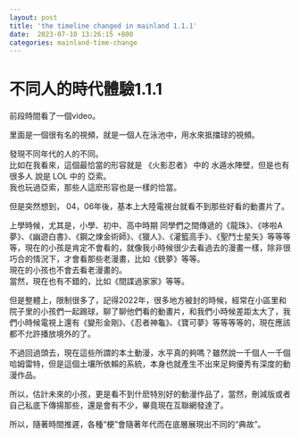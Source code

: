 ```yaml
---
layout: post
title: 'the timeline changed in mainland 1.1.1'
date:  2023-07-10 13:26:15 +800
categories: mainland-time-change
---
```


# 不同人的時代體驗1.1.1

前段時間看了一個video。  

里面是一個很有名的視頻，就是一個人在泳池中，用水來抵擋球的視頻。  

發現不同年代的人的不同。  
比如在我看來，這個最恰當的形容就是 《火影忍者》 中的 水遁水陣壁，但是也有很多人 說是 LOL 中的 亞索。  
我也玩過亞索，那些人這麽形容也是一樣的恰當。  

但是突然想到， 04，06年後，基本上大陸電視台就看不到那些好看的動畫片了。

上學時候，尤其是，小學、初中、高中時期 同學們之間傳遞的《龍珠》、《哆啦A夢》、《幽遊白書》、《鋼之煉金術師》、《獵人》、《灌籃高手》、《聖鬥士星矢》等等等等，現在的小孩是肯定不會看的，就像我小時候很少去看過去的漫畫一樣，除非很巧合的情況下，才會看那些老漫畫，比如《銃夢》等等。  
現在的小孩也不會去看老漫畫的。  
當然，現在也有不錯的，比如《間諜過家家》等等。

但是整體上，限制很多了，記得2022年，很多地方被封的時候，經常在小區里和院子里的小孩們一起踢球，聊了聊他們看的動畫片，和我們小時候差距太大了，我們小時候電視上還有《變形金剛》、《忍者神龜》、《寶可夢》等等等等的，現在應該都不允許播放境外的了。

不過回過頭去，現在這些所謂的本土動漫，水平真的夠嗎？雖然說一千個人一千個哈姆雷特，但是這個土壤所依賴的系統，本身也就產生不出來足夠優秀有深度的動漫作品。  

所以，估計未來的小孩，更是看不到什麽特別好的動漫作品了，當然，刪減版或者自己私底下傳揚那些，還是會有不少，畢竟現在互聯網發達了。

所以，隨著時間推遲，各種“梗”會隨著年代而在底層展現出不同的“典故”。

